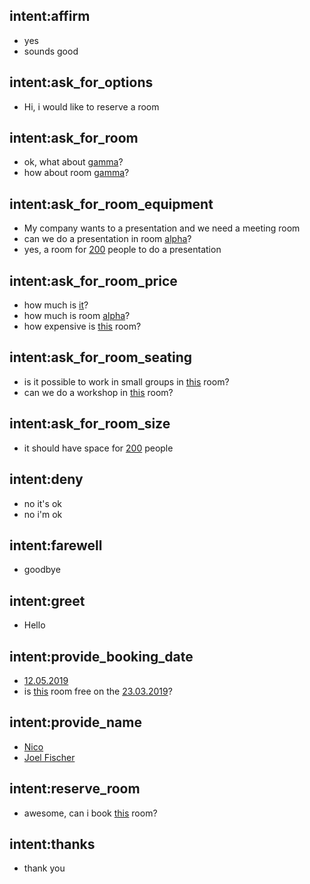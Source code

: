 ## intent:affirm
- yes
- sounds good

## intent:ask_for_options
- Hi, i would like to reserve a room

## intent:ask_for_room
- ok, what about [gamma](room)?
- how about room [gamma](room)?

## intent:ask_for_room_equipment
- My company wants to a presentation and we need a meeting room
- can we do a presentation in room [alpha](room)?
- yes, a room for [200](nr_of_people) people to do a presentation

## intent:ask_for_room_price
- how much is [it](room)?
- how much is room [alpha](room)?
- how expensive is [this](room) room?

## intent:ask_for_room_seating
- is it possible to work in small groups in [this](room) room?
- can we do a workshop in [this](room) room?

## intent:ask_for_room_size
- it should have space for [200](nr_of_people) people

## intent:deny
- no it's ok
- no i'm ok

## intent:farewell
- goodbye

## intent:greet
- Hello

## intent:provide_booking_date
- [12.05.2019](date)
- is [this](room) room free on the [23.03.2019](date)?

## intent:provide_name
- [Nico](name)
- [Joel Fischer](name)

## intent:reserve_room
- awesome, can i book [this](room) room?

## intent:thanks
- thank you
